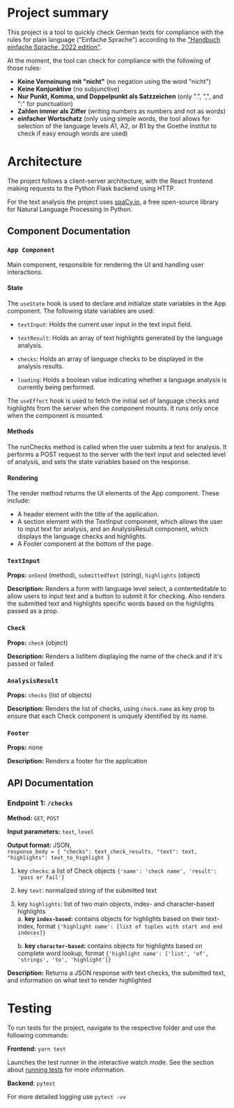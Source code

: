 # Project summary

This project is a tool to quickly check German texts for compliance with the rules for plain language ("Einfache Sprache") according to the ["Handbuch einfache Sprache, 2022 edition"](https://www.eleven.ngo/media/pages/media/b753bb5daa-1668372695/handbuch-einfache-sprache.pdf).

At the moment, the tool can check for compliance with the following of those rules:
- **Keine Verneinung mit "nicht"** (no negation using the word "nicht")
- **Keine Konjunktive** (no subjunctive)
- **Nur Punkt, Komma, und Doppelpunkt als Satzzeichen** (only ".", ",", and ":" for punctuation)
- **Zahlen immer als Ziffer** (writing numbers as numbers and not as words)
- **einfacher Wortschatz** (only using simple words, the tool allows for selection of the language levels A1, A2, or B1 by the Goethe Institut to check if easy enough words are used)

# Architecture

The project follows a client-server architecture, with the React frontend making requests to the Python Flask backend using HTTP. 

For the text analysis the project uses [spaCy.io](https://spacy.io), a free open-source library for Natural Language Processing in Python.

## Component Documentation

### `App Component`

Main component, responsible for rendering the UI and handling user interactions.

#### State

The `useState` hook is used to declare and initialize state variables in the App component. The following state variables are used:

- `textInput`: Holds the current user input in the text input field.

- `textResult`: Holds an array of text highlights generated by the language analysis.

- `checks`: Holds an array of language checks to be displayed in the analysis results.

- `loading`: Holds a boolean value indicating whether a language analysis is currently being performed.


The `useEffect` hook is used to fetch the initial set of language checks and highlights from the server when the component mounts. It runs only once when the component is mounted.

#### Methods

The runChecks method is called when the user submits a text for analysis. It performs a POST request to the server with the text input and selected level of analysis, and sets the state variables based on the response.

#### Rendering

The render method returns the UI elements of the App component. These include:

- A header element with the title of the application.
- A section element with the TextInput component, which allows the user to input text for analysis, and an AnalysisResult component, which displays the language checks and highlights.
- A Footer component at the bottom of the page.


### `TextInput`
**Props:** `onSend` (method), `submittedText` (string), `highlights` (object)

**Description:** Renders a form with language level select, a contenteditable to allow users to input text and  a button to submit it for checking. Also renders the submitted text and highlights specific words based on the highlights passed as a prop.

### `Check`
**Props:** `check` (object)

**Description:** Renders a listItem displaying the name of the check and if it's passed or failed

### `AnalysisResult`
**Props:** `checks` (list of objects)

**Description:** Renders the list of checks, using `check.name` as key prop to ensure that each Check component is uniquely identified by its name.

### `Footer`
**Props:** none

**Description:** Renders a footer for the application

## API Documentation

### Endpoint 1: `/checks`

**Method:** `GET`, `POST`

**Input parameters:** `text`, `level`

**Output format:** JSON,\
`response_body = { "checks": text_check_results, "text": text, "highlights": text_to_highlight }`
1. key `checks`: a list of Check objects `{'name': 'check name', 'result': 'pass or fail'}`
2. key `text`: normalized string of the submitted text
3. key `highlights`: list of two main objects, index- and character-based highlights\
   a. **key `index-based`:** contains objects for highlights based on their text-index, format `{'highlight name': [list of tuples with start and end indeces]}`

    b.  **key `character-based`:** contains objects for highlights based on complete word lookup, format `{'highlight name': ['list', 'of', 'strings', 'to', 'highlight']}`

**Description:** Returns a JSON response with text checks, the submitted text, and information on what text to render highlighted

# Testing

To run tests for the project, navigate to the respective folder and use the following commands:

**Frontend:** `yarn test`

Launches the test runner in the interactive watch mode. See the section about [running tests](https://facebook.github.io/create-react-app/docs/running-tests) for more information.

**Backend**: `pytest`

For more detailed logging use `pytest -vv`